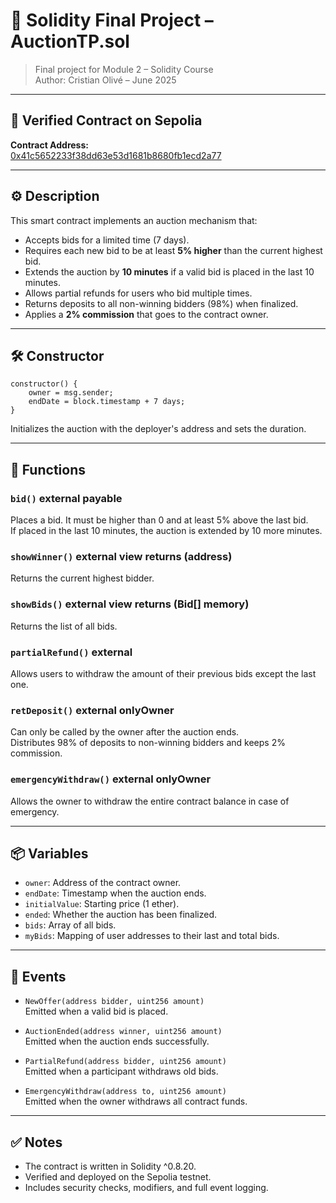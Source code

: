 # 🧾 Solidity Final Project – AuctionTP.sol

> Final project for Module 2 – Solidity Course  
> Author: Cristian Olivé – June 2025

---

## 📍 Verified Contract on Sepolia

**Contract Address:**  
[0x41c5652233f38dd63e53d1681b8680fb1ecd2a77](https://sepolia.etherscan.io/address/0x41c5652233f38dd63e53d1681b8680fb1ecd2a77#code)

---

## ⚙️ Description

This smart contract implements an auction mechanism that:

- Accepts bids for a limited time (7 days).
- Requires each new bid to be at least **5% higher** than the current highest bid.
- Extends the auction by **10 minutes** if a valid bid is placed in the last 10 minutes.
- Allows partial refunds for users who bid multiple times.
- Returns deposits to all non-winning bidders (98%) when finalized.
- Applies a **2% commission** that goes to the contract owner.

---

## 🛠️ Constructor

```solidity
constructor() {
    owner = msg.sender;
    endDate = block.timestamp + 7 days;
}
```

Initializes the auction with the deployer's address and sets the duration.

---

## 🧠 Functions

### `bid()` external payable

Places a bid. It must be higher than 0 and at least 5% above the last bid.  
If placed in the last 10 minutes, the auction is extended by 10 more minutes.

### `showWinner()` external view returns (address)

Returns the current highest bidder.

### `showBids()` external view returns (Bid[] memory)

Returns the list of all bids.

### `partialRefund()` external

Allows users to withdraw the amount of their previous bids except the last one.

### `retDeposit()` external onlyOwner

Can only be called by the owner after the auction ends.  
Distributes 98% of deposits to non-winning bidders and keeps 2% commission.

### `emergencyWithdraw()` external onlyOwner

Allows the owner to withdraw the entire contract balance in case of emergency.

---

## 📦 Variables

- `owner`: Address of the contract owner.
- `endDate`: Timestamp when the auction ends.
- `initialValue`: Starting price (1 ether).
- `ended`: Whether the auction has been finalized.
- `bids`: Array of all bids.
- `myBids`: Mapping of user addresses to their last and total bids.

---

## 📢 Events

- `NewOffer(address bidder, uint256 amount)`  
Emitted when a valid bid is placed.

- `AuctionEnded(address winner, uint256 amount)`  
Emitted when the auction ends successfully.

- `PartialRefund(address bidder, uint256 amount)`  
Emitted when a participant withdraws old bids.

- `EmergencyWithdraw(address to, uint256 amount)`  
Emitted when the owner withdraws all contract funds.

---

## ✅ Notes

- The contract is written in Solidity ^0.8.20.
- Verified and deployed on the Sepolia testnet.
- Includes security checks, modifiers, and full event logging.
